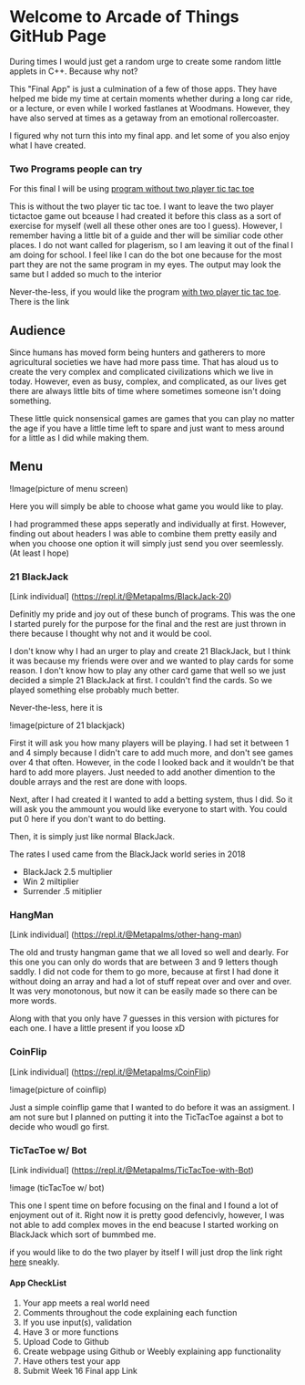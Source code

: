 # Welcome to Arcade of Things GitHub Page

During times I would just get a random urge to create some random little applets in C++. Because why not? 

This "Final App" is just a culmination of a few of those apps. They have helped me bide my time at certain moments whether during a long car ride, or a lecture, or even while I worked fastlanes at Woodmans. However, they have also served at times as a getaway from an emotional rollercoaster. 

I figured why not turn this into my final app. and let some of you also enjoy what I have created.


### Two Programs people can try

For this final I will be using [program without two player tic tac toe](https://repl.it/@Metapalms/Actual-Actual-C-276-Final)

This is without the two player tic tac toe. I want to leave the two player tictactoe game out bceause I had created it before this class as a sort of exercise for myself (well all these other ones are too I guess). However, I remember having a little bit of a guide and ther will be similiar code other places. I do not want called for plagerism, so I am leaving it out of the final I am doing for school. I feel like I can do the bot one because for the most part they are not the same program in my eyes. The output may look the same but I added so much to the interior

Never-the-less, if you would like the program [with two player tic tac toe](https://repl.it/@Metapalms/Not-Actual-C-276-Final-Wish). There is the link


## Audience

Since humans has moved form being hunters and gatherers to more agricultural societies we have had more pass time. That has aloud us to create the very complex and complicated civilizations which we live in today. However, even as busy, complex, and complicated, as our lives get there are always little bits of time where sometimes someone isn't doing something. 

These little quick nonsensical games are games that you can play no matter the age if you have a little time left to spare and just want to mess around for a little as I did while making them.



## Menu

!Image(picture of menu screen)

Here you will simply be able to choose what game you would like to play.

I had programmed these apps seperatly and individually at first. However, finding out about headers I was able to combine them pretty easily and when you choose one option it will simply just send you over seemlessly. (At least I hope)


### 21 BlackJack  
[Link individual] (https://repl.it/@Metapalms/BlackJack-20)

Definitly my pride and joy out of these bunch of programs. This was the one I started purely for the purpose for the final and the rest are just thrown in there because I thought why not and it would be cool.

I don't know why I had an urger to play and create 21 BlackJack, but I think it was because my friends were over and we wanted to play cards for some reason. I don't know how to play any other card game that well so we just decided a simple 21 BlackJack at first. I couldn't find the cards. So we played something else probably much better.

Never-the-less, here it is

!image(picture of 21 blackjack)

First it will ask you how many players will be playing. I had set it between 1 and 4 simply because I didn't care to add much more, and don't see games over 4 that often. However, in the code I looked back and it wouldn't be that hard to add more players. Just needed to add another dimention to the double arrays and the rest are done with loops. 

Next, after I had created it I wanted to add a betting system, thus I did. So it will ask you the ammount you would like everyone to start with. You could put 0 here if you don't want to do betting. 

Then, it is simply just like normal BlackJack.

The rates I used came from the BlackJack world series in 2018 
- BlackJack 2.5 multiplier
- Win 2 miltiplier 
- Surrender .5 mitiplier


### HangMan
[Link individual] (https://repl.it/@Metapalms/other-hang-man)

The old and trusty hangman game that we all loved so well and dearly. For this one you can only do words that are between 3 and 9 letters though saddly. I did not code for them to go more, because at first I had done it without doing an array and had a lot of stuff repeat over and over and over. It was very monotonous, but now it can be easily made so there can be more words.

Along with that you only have 7 guesses in this version with pictures for each one. I have a little present if you loose xD


### CoinFlip
[Link individual] (https://repl.it/@Metapalms/CoinFlip)

!image(picture of coinflip)

Just a simple coinflip game that I wanted to do before it was an assigment. I am not sure but I planned on putting it into the TicTacToe against a bot to decide who woudl go first. 



### TicTacToe w/ Bot
[Link individual] (https://repl.it/@Metapalms/TicTacToe-with-Bot) 

!image (ticTacToe w/ bot)

This one I spent time on before focusing on the final and I found a lot of enjoyment out of it. Right now it is pretty good defencivly, however, I was not able to add complex moves in the end beacuse I started working on BlackJack which sort of bummbed me.

if you would like to do the two player by itself I will just drop the link right [here](https://repl.it/@Metapalms/Tic-Tac-Toe) sneakly.


#### App CheckList
1. Your app meets a real world need
2. Comments throughout the code explaining each function
3. If you use input(s), validation
4. Have 3 or more functions
5. Upload Code to Github
6. Create webpage using Github or Weebly explaining app functionality
7. Have others test your app
8. Submit Week 16 Final app Link
